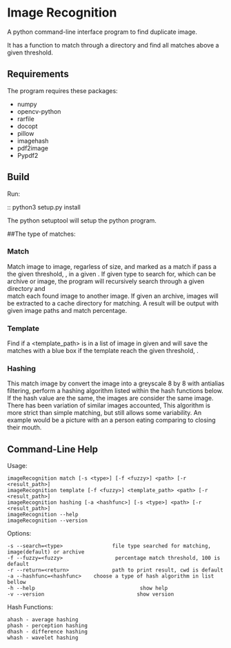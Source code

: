 # Image Recognition

A python command-line interface program to find duplicate image.

It has a function to match through a directory and find all matches above a given 
threshold.

## Requirements

The program requires these packages:
* numpy
* opencv-python
* rarfile
* docopt
* pillow
* imagehash
* pdf2image
* Pypdf2       

## Build

Run:

::
        python3 setup.py install

The python setuptool will setup the python program.

##The type of matches:

### Match		  

Match image to image, regarless of size, and marked as a match if pass a the given 
threshold, <fuzzy>, in a given <PATH>. If given type to search for, which can be  
archive or image, the program will recursively search through a given directory and  
match each found image to another image. If given an archive, images will be extracted to a 
cache directory for matching. A result will be output with given image paths and match percentage.

### Template

Find if a <template_path> is in a list of image in given <path> and will save the 
matches with a blue box if the template reach the given threshold, <fuzzy>.   
 
### Hashing 
 
 This match image by convert the image into a greyscale 8 by 8 with antialias filtering,  perform a hashing
 algorithm listed within the hash functions below. If the hash value are the same, the images are consider
 the same image. There has been variation of similar images accounted, This algorithm is more strict than
 simple matching, but still allows some variability. An example would be a picture with an a person eating
 comparing to closing their mouth.

## Command-Line Help

Usage:

    imageRecognition match [-s <type>] [-f <fuzzy>] <path> [-r <result_path>]
    imageRecognition template [-f <fuzzy>] <template_path> <path> [-r <result_path>]
    imageRecognition hashing [-a <hashfunc>] [-s <type>] <path> [-r <result_path>]
    imageRecognition --help
    imageRecognition --version
    
Options:

    -s --search=<type>                file type searched for matching, image(default) or archive
    -f --fuzzy=<fuzzy>                 percentage match threshold, 100 is default
    -r --return=<return>              path to print result, cwd is default
    -a --hashfunc=<hashfunc>    choose a type of hash algorithm in list bellow
    -h --help                                  show help
    -v --version                              show version
    
Hash Functions:

    ahash - average hashing
    phash - perception hashing
    dhash - difference hashing
    whash - wavelet hashing
